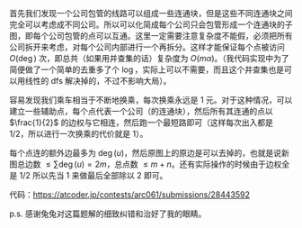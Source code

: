 首先我们发现一个公司包管的线路可以组成一些连通块，但是这些不同连通块之间完全可以考虑成不同公司。所以可以化简成每个公司只会包管形成一个连通块的子图，即每个公司包管的点可以互通。这里一定需要注意复杂度不能假，必须把所有公司拆开来考虑，对每个公司内部进行一个再拆分。这样才能保证每个点被访问 $O(\deg )$ 次，即总共（如果用并查集的话）复杂度为 $O(m\alpha)$。（我代码实现中为了简便做了一个简单的去重多了个 $\log$，实际上可以不需要，而且这个并查集也是可以用线性的 dfs 解决掉的，不过不影响大局）。

容易发现我们乘车相当于不断地换乘，每次换乘永远是 $1$ 元。对于这种情况，可以建立一些辅助点，每个点代表一个公司（的连通块），然后所有其连通的点以 $\frac{1}{2}$ 的边权与它相连，然后跑一个最短路即可（这样每次出入都是 $1/2$，所以进行一次换乘的代价就是 $1$）。

每个点连的额外边最多为 $\deg(u)$，然后原图上的原边是可以去掉的，也就是说新图总边数 $\le \sum \deg(u)=2m$，总点数 $\le m+n$。还有实际操作的时候由于边权全是 $1/2$ 所以先当 $1$ 来做最后全部除以 $2$ 即可。

代码：https://atcoder.jp/contests/arc061/submissions/28443592

p.s. 感谢兔兔对这篇题解的细致纠错和治好了我的眼睛。